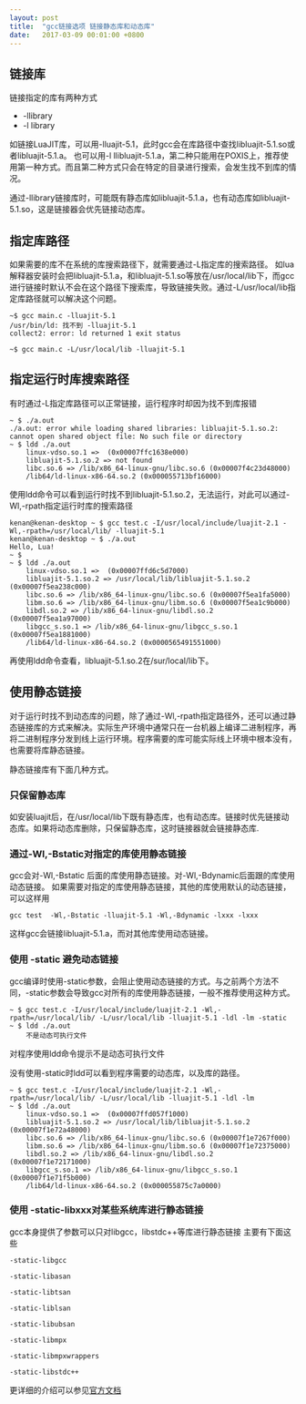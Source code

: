 ```yaml
---
layout: post
title:  "gcc链接选项 链接静态库和动态库"
date:   2017-03-09 00:01:00 +0800
---
```


## 链接库

链接指定的库有两种方式

* -llibrary
* -l library

如链接LuaJIT库，可以用-lluajit-5.1，此时gcc会在库路径中查找libluajit-5.1.so或者libluajit-5.1.a。 也可以用-l llibluajit-5.1.a，第二种只能用在POXIS上，推荐使用第一种方式。而且第二种方式只会在特定的目录进行搜索，会发生找不到库的情况。

通过-llibrary链接库时，可能既有静态库如libluajit-5.1.a，也有动态库如libluajit-5.1.so，这是链接器会优先链接动态库。

## 指定库路径

如果需要的库不在系统的库搜索路径下，就需要通过-L指定库的搜索路径。
如lua解释器安装时会把libluajit-5.1.a，和libluajit-5.1.so等放在/usr/local/lib下，而gcc进行链接时默认不会在这个路径下搜索库，导致链接失败。通过-L/usr/local/lib指定库路径就可以解决这个问题。
```
~$ gcc main.c -lluajit-5.1             
/usr/bin/ld: 找不到 -lluajit-5.1
collect2: error: ld returned 1 exit status

~$ gcc main.c -L/usr/local/lib -lluajit-5.1
```

## 指定运行时库搜索路径

有时通过-L指定库路径可以正常链接，运行程序时却因为找不到库报错
```
~ $ ./a.out 
./a.out: error while loading shared libraries: libluajit-5.1.so.2: cannot open shared object file: No such file or directory
~ $ ldd ./a.out 
	linux-vdso.so.1 =>  (0x00007ffc1638e000)
	libluajit-5.1.so.2 => not found
	libc.so.6 => /lib/x86_64-linux-gnu/libc.so.6 (0x00007f4c23d48000)
	/lib64/ld-linux-x86-64.so.2 (0x000055713bf16000)

```
使用ldd命令可以看到运行时找不到libluajit-5.1.so.2，无法运行，对此可以通过-Wl,-rpath指定运行时库的搜索路径

```
kenan@kenan-desktop ~ $ gcc test.c -I/usr/local/include/luajit-2.1 -Wl,-rpath=/usr/local/lib/ -lluajit-5.1
kenan@kenan-desktop ~ $ ./a.out 
Hello, Lua!
~ $ 
~ $ ldd ./a.out 
	linux-vdso.so.1 =>  (0x00007ffd6c5d7000)
	libluajit-5.1.so.2 => /usr/local/lib/libluajit-5.1.so.2 (0x00007f5ea238c000)
	libc.so.6 => /lib/x86_64-linux-gnu/libc.so.6 (0x00007f5ea1fa5000)
	libm.so.6 => /lib/x86_64-linux-gnu/libm.so.6 (0x00007f5ea1c9b000)
	libdl.so.2 => /lib/x86_64-linux-gnu/libdl.so.2 (0x00007f5ea1a97000)
	libgcc_s.so.1 => /lib/x86_64-linux-gnu/libgcc_s.so.1 (0x00007f5ea1881000)
	/lib64/ld-linux-x86-64.so.2 (0x0000565491551000)

```
再使用ldd命令查看，libluajit-5.1.so.2在/sur/local/lib下。

## 使用静态链接

对于运行时找不到动态库的问题，除了通过-Wl,-rpath指定路径外，还可以通过静态链接库的方式来解决。实际生产环境中通常只在一台机器上编译二进制程序，再将二进制程序分发到线上运行环境。程序需要的库可能实际线上环境中根本没有，也需要将库静态链接。

静态链接库有下面几种方式。

### 只保留静态库
如安装luajit后，在/usr/local/lib下既有静态库，也有动态库。链接时优先链接动态库。如果将动态库删除，只保留静态库，这时链接器就会链接静态库.

### 通过-Wl,-Bstatic对指定的库使用静态链接
gcc会对-Wl,-Bstatic 后面的库使用静态链接。对-Wl,-Bdynamic后面跟的库使用动态链接。
如果需要对指定的库使用静态链接，其他的库使用默认的动态链接，可以这样用
```
gcc test  -Wl,-Bstatic -lluajit-5.1 -Wl,-Bdynamic -lxxx -lxxx
```
这样gcc会链接libluajit-5.1.a，而对其他库使用动态链接。

### 使用 -static 避免动态链接

gcc编译时使用-static参数，会阻止使用动态链接的方式。与之前两个方法不同，-static参数会导致gcc对所有的库使用静态链接，一般不推荐使用这种方式。
```
~ $ gcc test.c -I/usr/local/include/luajit-2.1 -Wl,-rpath=/usr/local/lib/ -L/usr/local/lib -lluajit-5.1 -ldl -lm -static
~ $ ldd ./a.out 
	不是动态可执行文件
```
对程序使用ldd命令提示不是动态可执行文件

没有使用-static时ldd可以看到程序需要的动态库，以及库的路径。
```
~ $ gcc test.c -I/usr/local/include/luajit-2.1 -Wl,-rpath=/usr/local/lib/ -L/usr/local/lib -lluajit-5.1 -ldl -lm     
~ $ ldd ./a.out 
	linux-vdso.so.1 =>  (0x00007ffd057f1000)
	libluajit-5.1.so.2 => /usr/local/lib/libluajit-5.1.so.2 (0x00007f1e72a48000)
	libc.so.6 => /lib/x86_64-linux-gnu/libc.so.6 (0x00007f1e7267f000)
	libm.so.6 => /lib/x86_64-linux-gnu/libm.so.6 (0x00007f1e72375000)
	libdl.so.2 => /lib/x86_64-linux-gnu/libdl.so.2 (0x00007f1e72171000)
	libgcc_s.so.1 => /lib/x86_64-linux-gnu/libgcc_s.so.1 (0x00007f1e71f5b000)
	/lib64/ld-linux-x86-64.so.2 (0x000055875c7a0000)
```

### 使用 -static-libxxx对某些系统库进行静态链接

gcc本身提供了参数可以只对libgcc，libstdc++等库进行静态链接
主要有下面这些
```
-static-libgcc

-static-libasan

-static-libtsan

-static-liblsan

-static-libubsan

-static-libmpx

-static-libmpxwrappers

-static-libstdc++
```

更详细的介绍可以参见[官方文档](https://gcc.gnu.org/onlinedocs/gcc-5.4.0/gcc/Link-Options.html#Link-Options)
